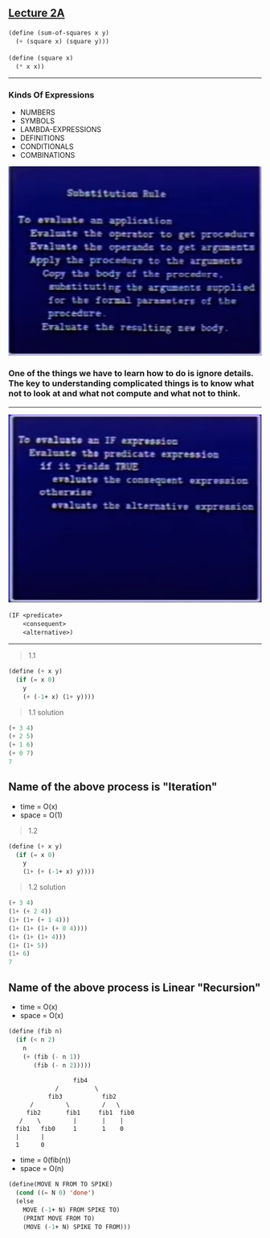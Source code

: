 ## [Lecture 2A](https://www.youtube.com/watch?v=dlbMuv-jix8)

```lisp
(define (sum-of-squares x y)
  (+ (square x) (square y)))

(define (square x)
  (* x x))
```

<hr>

### Kinds Of Expressions
- NUMBERS
- SYMBOLS
- LAMBDA-EXPRESSIONS
- DEFINITIONS
- CONDITIONALS
- COMBINATIONS

<img src="./table_1b_1.png" />

### One of the things we have to learn how to do is ignore details. The key to understanding complicated things is to know what not to look at and what not compute and what not to think.

<hr>

<img src="./table_1b_2.png" />

```lisp
(IF <predicate>
    <consequent>
    <alternative>)
```
<hr>


> 1.1
```lisp
(define (+ x y)
  (if (= x 0)
    y
    (+ (-1+ x) (1+ y))))
```
> 1.1 solution
```lisp
(+ 3 4)
(+ 2 5)
(+ 1 6)
(+ 0 7)
7
```
## Name of the above process is "Iteration"
- time = O(x)
- space = O(1)

> 1.2
```lisp
(define (+ x y)
  (if (= x 0)
    y
    (1+ (+ (-1+ x) y))))
```
> 1.2 solution
```lisp
(+ 3 4)
(1+ (+ 2 4))
(1+ (1+ (+ 1 4)))
(1+ (1+ (1+ (+ 0 4))))
(1+ (1+ (1+ 4)))
(1+ (1+ 5))
(1+ 6)
7
```

## Name of the above process is Linear "Recursion"
- time = O(x)
- space = O(x)

```lisp
(define (fib n)
  (if (< n 2)
    n
    (+ (fib (- n 1))
       (fib (- n 2)))))
```

```
                  fib4
             /          \
           fib3           fib2
      /         \         /   \
     fib2       fib1     fib1  fib0
   /    \         |       |    |
  fib1   fib0     1       1    0
  |      |
  1      0
```
- time = 0(fib(n))
- space = O(n)

```lisp
(define(MOVE N FROM TO SPIKE)
  (cond ((= N 0) 'done')
  (else
    MOVE (-1+ N) FROM SPIKE TO)
    (PRINT MOVE FROM TO)
    (MOVE (-1+ N) SPIKE TO FROM)))
```
